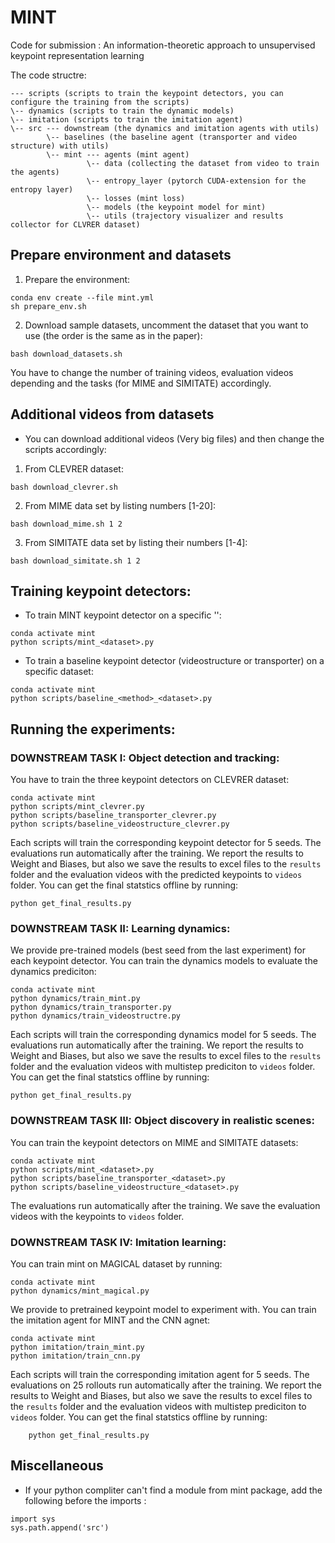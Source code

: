 # MINT
Code for submission : An information-theoretic approach to unsupervised keypoint representation learning

The code structre:
```
--- scripts (scripts to train the keypoint detectors, you can configure the training from the scripts)
\-- dynamics (scripts to train the dynamic models)
\-- imitation (scripts to train the imitation agent)
\-- src --- downstream (the dynamics and imitation agents with utils)
        \-- baselines (the baseline agent (transporter and video structure) with utils)
        \-- mint --- agents (mint agent)
                 \-- data (collecting the dataset from video to train the agents)
                 \-- entropy_layer (pytorch CUDA-extension for the entropy layer)
                 \-- losses (mint loss)
                 \-- models (the keypoint model for mint)
                 \-- utils (trajectory visualizer and results collector for CLVRER dataset)
```

## Prepare environment and datasets

1. Prepare the environment:
```
conda env create --file mint.yml
sh prepare_env.sh
```

2. Download sample datasets, uncomment the dataset that you want to use (the order is the same as in the paper):
```
bash download_datasets.sh
```
You have to change the number of training videos, evaluation videos depending and the tasks (for MIME and SIMITATE) accordingly. 

## Additional videos from datasets
- You can download additional videos (Very big files) and then change the scripts accordingly:
1. From CLEVRER dataset:
```
bash download_clevrer.sh
```
2. From MIME data set by listing numbers [1-20]:
```
bash download_mime.sh 1 2 
```

3. From SIMITATE data set by listing their numbers [1-4]:
```
bash download_simitate.sh 1 2 
```

## Training keypoint detectors:
 - To train MINT keypoint detector on a specific '<dataset>':
 ```
conda activate mint
python scripts/mint_<dataset>.py
 ```
 - To train a baseline keypoint detector <method> (videostructure or transporter) on a specific dataset:
 ```
conda activate mint
python scripts/baseline_<method>_<dataset>.py
 ```
## Running the experiments:
### DOWNSTREAM TASK I: Object detection and tracking:
You have to train the three keypoint detectors on CLEVRER dataset:
```
conda activate mint
python scripts/mint_clevrer.py
python scripts/baseline_transporter_clevrer.py
python scripts/baseline_videostructure_clevrer.py
```
Each scripts will train the corresponding keypoint detector for 5 seeds.
The evaluations run automatically after the training.
We report the results to Weight and Biases, but also we save the results to excel files to the `results` folder
and the evaluation videos with the predicted keypoints to `videos` folder.
You can get the final statstics offline by running:
```
python get_final_results.py
```

### DOWNSTREAM TASK II: Learning dynamics:
We provide pre-trained models (best seed from the last experiment) for each keypoint detector.
You can train the dynamics models to evaluate the dynamics prediciton:
```
conda activate mint
python dynamics/train_mint.py
python dynamics/train_transporter.py
python dynamics/train_videostructre.py
```
Each scripts will train the corresponding dynamics model for 5 seeds.
The evaluations run automatically after the training.
We report the results to Weight and Biases, but also we save the results to excel files to the `results` folder
and the evaluation videos with multistep prediciton to `videos` folder.
You can get the final statstics offline by running:
```
python get_final_results.py
```

### DOWNSTREAM TASK III: Object discovery in realistic scenes:
You can train the keypoint detectors on MIME and SIMITATE datasets:
```
conda activate mint
python scripts/mint_<dataset>.py
python scripts/baseline_transporter_<dataset>.py
python scripts/baseline_videostructure_<dataset>.py
```
The evaluations run automatically after the training.
We save the evaluation videos with the keypoints to `videos` folder.

### DOWNSTREAM TASK IV: Imitation learning:
You can train mint on MAGICAL dataset by running:
```
conda activate mint
python dynamics/mint_magical.py
```
We provide to pretrained keypoint model to experiment with.
You can train the imitation agent for MINT and the CNN agnet:
```
conda activate mint
python imitation/train_mint.py
python imitation/train_cnn.py
```
Each scripts will train the corresponding imitation agent for 5 seeds.
The evaluations on 25 rollouts run automatically after the training.
We report the results to Weight and Biases, but also we save the results to excel files to the `results` folder
and the evaluation videos with multistep prediciton to `videos` folder.
You can get the final statstics offline by running:
```
    python get_final_results.py
```

## Miscellaneous
- If your python compliter can't find a module from mint package, add the following before the imports :
```
import sys
sys.path.append('src')
```




